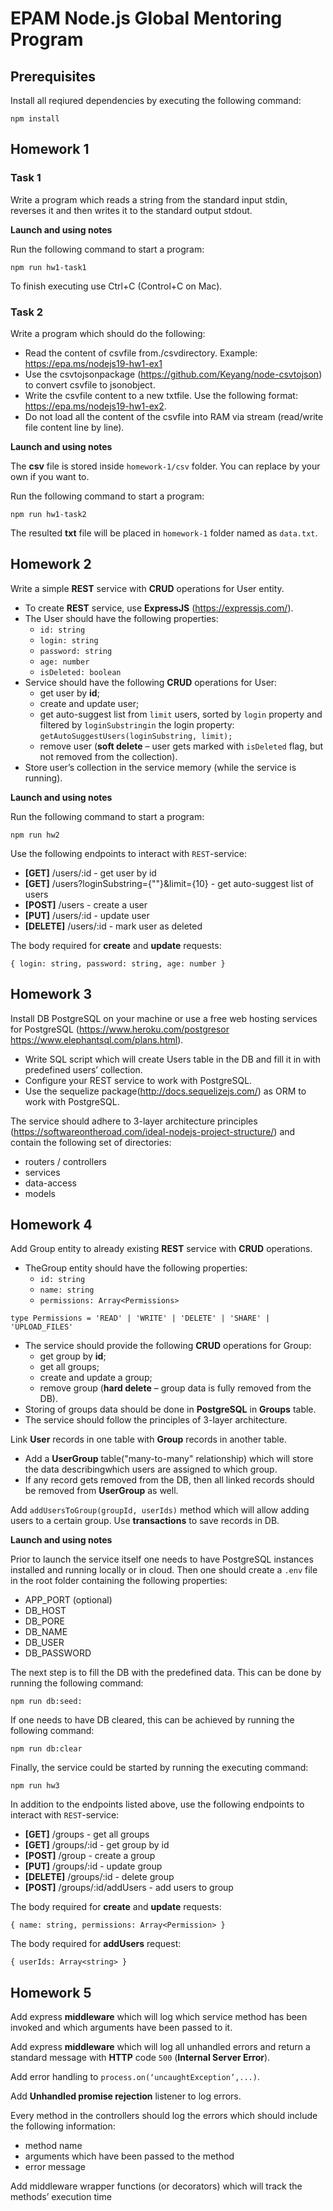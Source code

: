# EPAM Node.js Global Mentoring Program

## Prerequisites
Install all reqiured dependencies by executing the following command:

`npm install`

## Homework 1
### Task 1
Write a program which reads a string from the standard input stdin, reverses it and then writes it to the standard output stdout.

__Launch and using notes__

Run the following command to start a program:

`npm run hw1-task1`

To finish executing use Ctrl+C (Control+C on Mac).

### Task 2
Write a program which should do the following:
- Read the content of csvfile from./csvdirectory. Example: https://epa.ms/nodejs19-hw1-ex1
- Use the csvtojsonpackage (https://github.com/Keyang/node-csvtojson) to convert csvfile to jsonobject.
- Write the csvfile content to a new txtfile. Use the following format: https://epa.ms/nodejs19-hw1-ex2.
- Do not load all the content of the csvfile into RAM via stream (read/write file content line by line).

__Launch and using notes__

The __csv__ file is stored inside `homework-1/csv` folder. You can replace by your own if you want to.

Run the following command to start a program:

`npm run hw1-task2`

The resulted __txt__ file will be placed in `homework-1` folder named as `data.txt`.

## Homework 2
Write a simple __REST__ service with __CRUD__ operations for User entity.
- To create __REST__ service, use __ExpressJS__ (https://expressjs.com/).
- The User should have the following properties:
  - `id: string`
  - `login: string`
  - `password: string`
  - `age: number`
  - `isDeleted: boolean`
- Service should have the following __CRUD__ operations for User:
  - get user by __id__;
  - create and update user;
  - get auto-suggest list from `limit` users, sorted by `login` property and filtered by `loginSubstringin` the login property:
  `getAutoSuggestUsers(loginSubstring, limit);`
  - remove user (__soft delete__ – user gets marked with `isDeleted` flag, but not removed from the collection).
- Store user’s collection in the service memory (while the service is running).

__Launch and using notes__

Run the following command to start a program:

`npm run hw2`

Use the following endpoints to interact with `REST`-service:
- __[GET]__    /users/:id - get user by id
- __[GET]__    /users?loginSubstring={""}&limit={10} - get auto-suggest list of users
- __[POST]__   /users - create a user
- __[PUT]__    /users/:id - update user
- __[DELETE]__ /users/:id - mark user as deleted

The body required for __create__ and __update__ requests:

`{ login: string, password: string, age: number }`

## Homework 3
Install DB PostgreSQL on your machine or use a free web hosting services for PostgreSQL (https://www.heroku.com/postgresor https://www.elephantsql.com/plans.html).
- Write SQL script which will create Users table in the DB and fill it in with predefined users’ collection.
- Configure your REST service to work with PostgreSQL.
- Use the sequelize package(http://docs.sequelizejs.com/) as ORM to work with PostgreSQL.

The service should adhere to 3-layer architecture principles (https://softwareontheroad.com/ideal-nodejs-project-structure/) and contain the following set of directories:
- routers / controllers
- services
- data-access
- models

## Homework 4
Add Group entity to already existing __REST__ service with __CRUD__ operations.
- TheGroup entity should have the following properties:
  - `id: string`
  - `name: string`
  - `permissions: Array<Permissions>`

`type Permissions = 'READ' | 'WRITE' | 'DELETE' | 'SHARE' | 'UPLOAD_FILES'`

- The service should provide the following __CRUD__ operations for Group:
  - get group by __id__;
  - get all groups;
  - create and update a group;
  - remove group (__hard delete__ – group data is fully removed from the DB).
- Storing of groups data should be done in __PostgreSQL__ in __Groups__ table.
- The service should follow the principles of 3-layer architecture.

Link __User__ records in one table with __Group__ records in another table.
- Add a __UserGroup__ table("many-to-many" relationship) which will store the data describingwhich users are assigned to which group.
- If any record gets removed from the DB, then all linked records should be removed from __UserGroup__ as well.

Add `addUsersToGroup(groupId, userIds)` method which will allow adding users to a certain group. Use __transactions__ to save records in DB.

__Launch and using notes__

Prior to launch the service itself one needs to have PostgreSQL instances installed and running locally or in cloud.
Then one should create a `.env` file in the root folder containing the following properties:
- APP_PORT (optional)
- DB_HOST
- DB_PORE
- DB_NAME
- DB_USER
- DB_PASSWORD

The next step is to fill the DB with the predefined data. This can be done by running the following command:

`npm run db:seed:`

If one needs to have DB cleared, this can be achieved by running the following command:

`npm run db:clear`

Finally, the service could be started by running the executing command:

`npm run hw3`

In addition to the endpoints listed above, use the following endpoints to interact with `REST`-service:
- __[GET]__    /groups - get all groups
- __[GET]__    /groups/:id - get group by id
- __[POST]__   /group - create a group
- __[PUT]__    /groups/:id - update group
- __[DELETE]__ /groups/:id - delete group
- __[POST]__   /groups/:id/addUsers - add users to group

The body required for __create__ and __update__ requests:

`{ name: string, permissions: Array<Permission> }`

The body required for __addUsers__ request:

`{ userIds: Array<string> }`

## Homework 5

Add express __middleware__ which will log which service method has been invoked and which arguments have been passed to it.

Add express __middleware__ which will log all unhandled errors and return a standard message with __HTTP__ code `500` (__Internal Server Error__).

Add error handling to `process.on(‘uncaughtException’,...)`.

Add __Unhandled promise rejection__ listener to log errors.

Every method in the controllers should log the errors which should include the following information:
- method name
- arguments which have been passed to the method
- error message

Add middleware wrapper functions (or decorators) which will track the methods’ execution time
